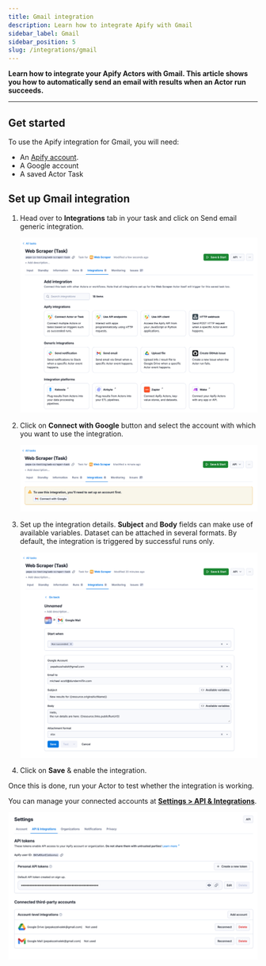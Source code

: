 ```yaml
---
title: Gmail integration
description: Learn how to integrate Apify with Gmail
sidebar_label: Gmail
sidebar_position: 5
slug: /integrations/gmail
---
```


**Learn how to integrate your Apify Actors with Gmail. This article shows you how to automatically send an email with results when an Actor run succeeds.**

---

## Get started

To use the Apify integration for Gmail, you will need:

- An [Apify account](https://console.apify.com/).
- A Google account
- A saved Actor Task

## Set up Gmail integration

1. Head over to **Integrations** tab in your task and click on Send email generic integration.

    ![Google Drive integration](../images/google/google-integrations-add.png)

1. Click on **Connect with Google** button and select the account with which you want to use the integration.

    ![Google Drive integration](../images/google/google-integrations-connect-gmail.png)

1. Set up the integration details. **Subject** and **Body** fields can make use of available variables. Dataset can be attached in several formats.
 By default, the integration is triggered by successful runs only.

    ![Google Drive integration](../images/google/google-integrations-details-gmail.png)

1. Click on **Save** & enable the integration.

Once this is done, run your Actor to test whether the integration is working.

You can manage your connected accounts at **[Settings > API & Integrations](https://console.apify.com/settings/integrations)**.

![Google Drive integration](../images/google/google-integrations-accounts.png)

